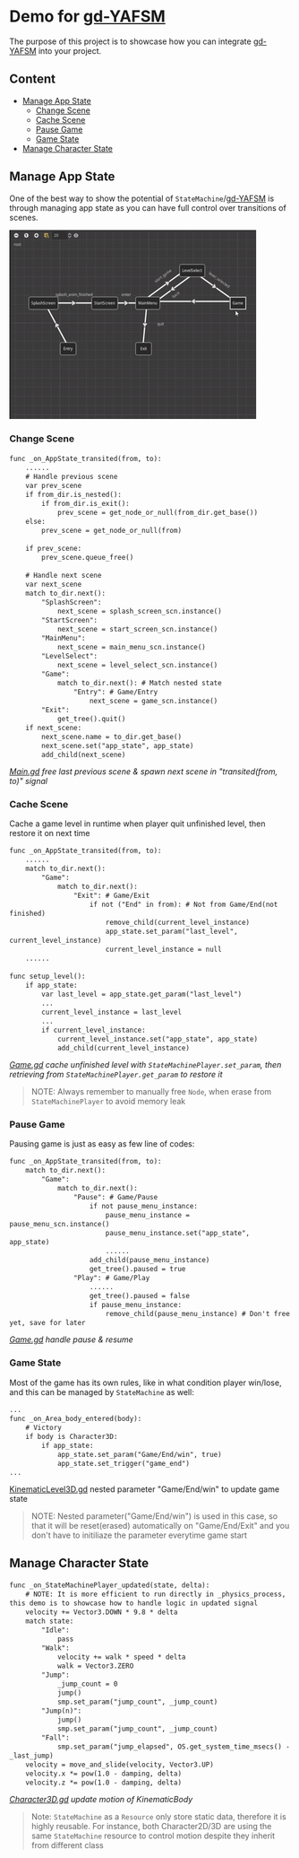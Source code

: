 # Demo for [gd-YAFSM](https://github.com/imjp94/gd-YAFSM)

The purpose of this project is to showcase how you can integrate [gd-YAFSM](https://github.com/imjp94/gd-YAFSM) into your project.

## Content

- [Manage App State](#manage-app-state)
  - [Change Scene](#change-scene)
  - [Cache Scene](#cache-scene)
  - [Pause Game](#pause-game)
  - [Game State](#game-state)
- [Manage Character State](#manage-character-state)

## Manage App State

One of the best way to show the potential of `StateMachine`/[gd-YAFSM](https://github.com/imjp94/gd-YAFSM) is through managing app state as you can have full control over transitions of scenes.

![App State Flowchart](screenshots/app_state_flowchart.gif)

### Change Scene

```gdscript
func _on_AppState_transited(from, to):
    ......
    # Handle previous scene
    var prev_scene
    if from_dir.is_nested():
        if from_dir.is_exit():
            prev_scene = get_node_or_null(from_dir.get_base())
    else:
        prev_scene = get_node_or_null(from)
    
    if prev_scene:
        prev_scene.queue_free()

    # Handle next scene
    var next_scene
    match to_dir.next():
        "SplashScreen":
            next_scene = splash_screen_scn.instance()
        "StartScreen":
            next_scene = start_screen_scn.instance()
        "MainMenu":
            next_scene = main_menu_scn.instance()
        "LevelSelect":
            next_scene = level_select_scn.instance()
        "Game":
            match to_dir.next(): # Match nested state
                "Entry": # Game/Entry
                    next_scene = game_scn.instance()
        "Exit":
            get_tree().quit()
    if next_scene:
        next_scene.name = to_dir.get_base()
        next_scene.set("app_state", app_state)
        add_child(next_scene)
```

*[Main.gd](Main.gd) free last previous scene & spawn next scene in "transited(from, to)" signal*

### Cache Scene

Cache a game level in runtime when player quit unfinished level, then restore it on next time

```gdscript
func _on_AppState_transited(from, to):
    ......
    match to_dir.next():
        "Game":
            match to_dir.next():
                "Exit": # Game/Exit
                    if not ("End" in from): # Not from Game/End(not finished)
                        remove_child(current_level_instance)
                        app_state.set_param("last_level", current_level_instance)
                        current_level_instance = null
    ......

func setup_level():
    if app_state:
        var last_level = app_state.get_param("last_level")
        ...
        current_level_instance = last_level
        ...
        if current_level_instance:
            current_level_instance.set("app_state", app_state)
            add_child(current_level_instance)
```

*[Game.gd](scenes/game/Game.gd) cache unfinished level with `StateMachinePlayer.set_param`, then retrieving from `StateMachinePlayer.get_param` to restore it*

> NOTE: Always remember to manually free `Node`, when erase from `StateMachinePlayer` to avoid memory leak

### Pause Game

Pausing game is just as easy as few line of codes:

```gdscript
func _on_AppState_transited(from, to):
    match to_dir.next():
        "Game":
            match to_dir.next():
                "Pause": # Game/Pause
                    if not pause_menu_instance:
                        pause_menu_instance = pause_menu_scn.instance()
                        pause_menu_instance.set("app_state", app_state)
                        ......
                    add_child(pause_menu_instance)
                    get_tree().paused = true
                "Play": # Game/Play
                    ......
                    get_tree().paused = false
                    if pause_menu_instance:
                        remove_child(pause_menu_instance) # Don't free yet, save for later
```

*[Game.gd](scenes/game/Game.gd) handle pause & resume*

### Game State

Most of the game has its own rules, like in what condition player win/lose, and this can be managed by `StateMachine` as well:

```gdscript
...
func _on_Area_body_entered(body):
    # Victory
    if body is Character3D:
        if app_state:
            app_state.set_param("Game/End/win", true)
            app_state.set_trigger("game_end")
...
```

[KinematicLevel3D.gd](scenes/game/3d/kinematicbody/KinematicLevel3D.gd) nested parameter "Game/End/win" to update game state

> NOTE: Nested parameter("Game/End/win") is used in this case, so that it will be reset(erased) automatically on "Game/End/Exit" and you don't have to initiliaze the parameter everytime game start

## Manage Character State

```gdscript
func _on_StateMachinePlayer_updated(state, delta):
    # NOTE: It is more efficient to run directly in _physics_process, this demo is to showcase how to handle logic in updated signal
    velocity += Vector3.DOWN * 9.8 * delta
    match state:
        "Idle":
            pass
        "Walk":
            velocity += walk * speed * delta
            walk = Vector3.ZERO
        "Jump":
            _jump_count = 0
            jump()
            smp.set_param("jump_count", _jump_count)
        "Jump(n)":
            jump()
            smp.set_param("jump_count", _jump_count)
        "Fall":
            smp.set_param("jump_elapsed", OS.get_system_time_msecs() - _last_jump)
    velocity = move_and_slide(velocity, Vector3.UP)
    velocity.x *= pow(1.0 - damping, delta)
    velocity.z *= pow(1.0 - damping, delta)
```

*[Character3D.gd](scenes/game/3d/kinematicbody/Character3D.gd) update motion of KinematicBody*

> Note: `StateMachine` as a `Resource` only store static data, therefore it is highly reusable. For instance, both Character2D/3D are using the same `StateMachine` resource to control motion despite they inherit from different class
